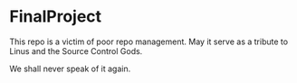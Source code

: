 # FinalProject

This repo is a victim of poor repo management.  May it serve as a tribute to Linus and the Source Control Gods.

We shall never speak of it again.
